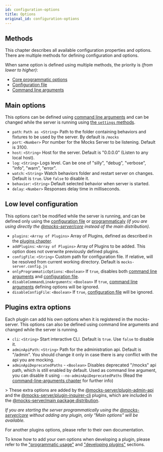 ```yaml
---
id: configuration-options
title: Options
original_id: configuration-options
---
```

## Methods

This chapter describes all available configuration properties and options. There are multiple methods for defining configuration and options.

When same option is defined using multiple methods, the priority is _(from lower to higher)_:

-   [Core programmatic options](advanced-programmatic-usage.md)
-   [Configuration file](configuration-file.md)
-   [Command line arguments](configuration-command-line-arguments.md)

## Main options

This options can be defined using [command line arguments](configuration-command-line-arguments.md) and can be changed while the server is running using [the `settings` methods](advanced-programmatic-usage.md).

-   `path`: `Path as <String>` Path to the folder containing behaviors and fixtures to be used by the server. By default is `/mocks`
-   `port`: `<Number>` Por number for the Mocks Server to be listening. Default is 3100.
-   `host`: `<String>` Host for the server. Default is "0.0.0.0" (Listen to any local host).
-   `log`: `<String>` Logs level. Can be one of "silly", "debug", "verbose", "info", "warn", "error".
-   `watch`: `<String>` Watch behaviors folder and restart server on changes. Default is `true`.  Use `false` to disable it.
-   `behavior`: `<String>` Default selected behavior when server is started.
-   `delay`: `<Number>` Responses delay time in milliseconds.

## Low level configuration

This options can't be modified while the server is running, and can be defined only using the [configuration file](configuration-file.md) or [programmaticaly](advanced-programmatic-usage.md) _(if you are using directly the [@mocks-server/core](advanced-programmatic-usage.md) instead of the main distribution)_.

-   `plugins`: `<Array of Plugins>` Array of Plugins, defined as described in the [plugins chapter](#advanced-developing-plugins).
-   `addPlugins`: `<Array of Plugins>` Array of Plugins to be added. This option does not overwrite previously defined plugins.
-   `configFile`: `<String>` Custom path for configuration file. If relative, will be resolved from current working directory. Default is `mocks-server.config.js`
-   `onlyProgrammaticOptions`: `<Boolean>` If `true`, disables both [command line arguments](configuration-command-line-arguments.md) and [configuration file](configuration-file.md).
-   `disableCommandLineArguments`: `<Boolean>` If `true`, [command line arguments](configuration-command-line-arguments.md) defining options will be ignored.
-   `disableConfigFile`: `<Boolean>` If `true`, [configuration file](configuration-file.md) will be ignored.

## Plugins extra options

Each plugin can add his own options when it is registered in the mocks-server. This options can also be defined using command line arguments and changed while the server is running.

-   `cli`: `<String>` Start interactive CLI. Default is `true`. Use `false` to disable it.
-   `adminApiPath`: `<String>` Path for the administration api. Default is "/admin". You should change it only in case there is any conflict with the api you are mocking.
-   `adminApiDeprecatedPaths` - `<Boolean>` Disables deprecated "/mocks" api path, which is still enabled by default. Used as command line argument, you can disable it using `--no-adminApiDeprecatedPaths` (Read the [command-line-arguments chapter](configuration-command-line-arguments) for further info)

&gt; These extra options are added by the [@mocks-server/plugin-admin-api](https://www.npmjs.com/package/@mocks-server/plugin-admin-api) and the [@mocks-server/plugin-inquirer-cli](https://www.npmjs.com/package/@mocks-server/plugin-inquirer-cli) plugins, which are included in the [@mocks-server/main package distribution](https://www.npmjs.com/package/@mocks-server/main).

_If you are starting the server programmatically using the [@mocks-server/core](https://www.npmjs.com/package/@mocks-server/core) without adding any plugin, only "Main options" will be available._

For another plugins options, please refer to their own documentation.

To know how to add your own options when developing a plugin, please refer to the ["programmatic usage"](advanced-programmatic-usage) and ["developing plugins"](advanced-developing-plugins) sections.
